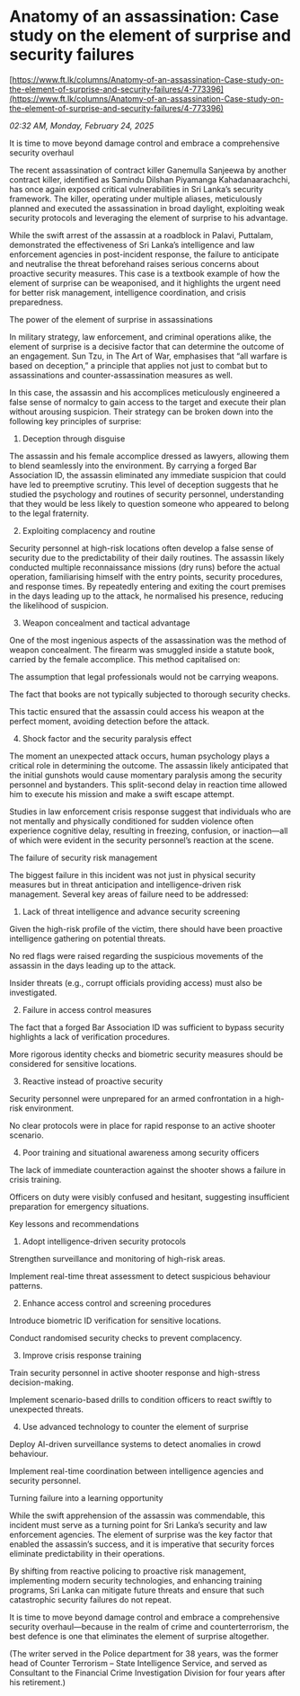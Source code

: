 # Anatomy of an assassination: Case study on the element of surprise and security failures

[https://www.ft.lk/columns/Anatomy-of-an-assassination-Case-study-on-the-element-of-surprise-and-security-failures/4-773396](https://www.ft.lk/columns/Anatomy-of-an-assassination-Case-study-on-the-element-of-surprise-and-security-failures/4-773396)

*02:32 AM, Monday, February 24, 2025*

It is time to move beyond damage control and embrace a comprehensive security overhaul

The recent assassination of contract killer Ganemulla Sanjeewa by another contract killer, identified as Samindu Dilshan Piyamanga Kahadanaarachchi, has once again exposed critical vulnerabilities in Sri Lanka’s security framework. The killer, operating under multiple aliases, meticulously planned and executed the assassination in broad daylight, exploiting weak security protocols and leveraging the element of surprise to his advantage.

While the swift arrest of the assassin at a roadblock in Palavi, Puttalam, demonstrated the effectiveness of Sri Lanka’s intelligence and law enforcement agencies in post-incident response, the failure to anticipate and neutralise the threat beforehand raises serious concerns about proactive security measures. This case is a textbook example of how the element of surprise can be weaponised, and it highlights the urgent need for better risk management, intelligence coordination, and crisis preparedness.

The power of the element of surprise in assassinations

In military strategy, law enforcement, and criminal operations alike, the element of surprise is a decisive factor that can determine the outcome of an engagement. Sun Tzu, in The Art of War, emphasises that “all warfare is based on deception,” a principle that applies not just to combat but to assassinations and counter-assassination measures as well.

In this case, the assassin and his accomplices meticulously engineered a false sense of normalcy to gain access to the target and execute their plan without arousing suspicion. Their strategy can be broken down into the following key principles of surprise:

1. Deception through disguise

The assassin and his female accomplice dressed as lawyers, allowing them to blend seamlessly into the environment. By carrying a forged Bar Association ID, the assassin eliminated any immediate suspicion that could have led to preemptive scrutiny. This level of deception suggests that he studied the psychology and routines of security personnel, understanding that they would be less likely to question someone who appeared to belong to the legal fraternity.

2. Exploiting complacency and routine

Security personnel at high-risk locations often develop a false sense of security due to the predictability of their daily routines. The assassin likely conducted multiple reconnaissance missions (dry runs) before the actual operation, familiarising himself with the entry points, security procedures, and response times. By repeatedly entering and exiting the court premises in the days leading up to the attack, he normalised his presence, reducing the likelihood of suspicion.

3. Weapon concealment and tactical advantage

One of the most ingenious aspects of the assassination was the method of weapon concealment. The firearm was smuggled inside a statute book, carried by the female accomplice. This method capitalised on:

The assumption that legal professionals would not be carrying weapons.

The fact that books are not typically subjected to thorough security checks.

This tactic ensured that the assassin could access his weapon at the perfect moment, avoiding detection before the attack.

4. Shock factor and the security paralysis effect

The moment an unexpected attack occurs, human psychology plays a critical role in determining the outcome. The assassin likely anticipated that the initial gunshots would cause momentary paralysis among the security personnel and bystanders. This split-second delay in reaction time allowed him to execute his mission and make a swift escape attempt.

Studies in law enforcement crisis response suggest that individuals who are not mentally and physically conditioned for sudden violence often experience cognitive delay, resulting in freezing, confusion, or inaction—all of which were evident in the security personnel’s reaction at the scene.

The failure of security risk management

The biggest failure in this incident was not just in physical security measures but in threat anticipation and intelligence-driven risk management. Several key areas of failure need to be addressed:

1. Lack of threat intelligence and advance security screening

Given the high-risk profile of the victim, there should have been proactive intelligence gathering on potential threats.

No red flags were raised regarding the suspicious movements of the assassin in the days leading up to the attack.

Insider threats (e.g., corrupt officials providing access) must also be investigated.

2. Failure in access control measures

The fact that a forged Bar Association ID was sufficient to bypass security highlights a lack of verification procedures.

More rigorous identity checks and biometric security measures should be considered for sensitive locations.

3. Reactive instead of proactive security

Security personnel were unprepared for an armed confrontation in a high-risk environment.

No clear protocols were in place for rapid response to an active shooter scenario.

4. Poor training and situational awareness among security officers

The lack of immediate counteraction against the shooter shows a failure in crisis training.

Officers on duty were visibly confused and hesitant, suggesting insufficient preparation for emergency situations.

Key lessons and recommendations

1. Adopt intelligence-driven security protocols

Strengthen surveillance and monitoring of high-risk areas.

Implement real-time threat assessment to detect suspicious behaviour patterns.

2. Enhance access control and screening procedures

Introduce biometric ID verification for sensitive locations.

Conduct randomised security checks to prevent complacency.

3. Improve crisis response training

Train security personnel in active shooter response and high-stress decision-making.

Implement scenario-based drills to condition officers to react swiftly to unexpected threats.

4. Use advanced technology to counter the element of surprise

Deploy AI-driven surveillance systems to detect anomalies in crowd behaviour.

Implement real-time coordination between intelligence agencies and security personnel.

Turning failure into a learning opportunity

While the swift apprehension of the assassin was commendable, this incident must serve as a turning point for Sri Lanka’s security and law enforcement agencies. The element of surprise was the key factor that enabled the assassin’s success, and it is imperative that security forces eliminate predictability in their operations.

By shifting from reactive policing to proactive risk management, implementing modern security technologies, and enhancing training programs, Sri Lanka can mitigate future threats and ensure that such catastrophic security failures do not repeat.

It is time to move beyond damage control and embrace a comprehensive security overhaul—because in the realm of crime and counterterrorism, the best defence is one that eliminates the element of surprise altogether.

(The writer served in the Police department for 38 years, was the former head of Counter Terrorism – State Intelligence Service, and served as Consultant to the Financial Crime Investigation Division for four years after his retirement.)

